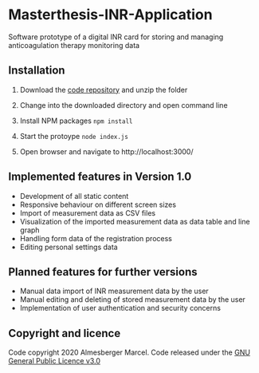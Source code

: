 # Masterthesis-INR-Application
Software prototype of a digital INR card for storing and managing anticoagulation therapy monitoring data

## Installation

1. Download the [code repository](https://github.com/marcelalmesberger/Masterthesis-INR-Application/archive/master.zip) and unzip the folder

2. Change into the downloaded directory and open command line

3. Install NPM packages
`npm install`

4. Start the protoype
`node index.js`

5. Open browser and navigate to http://localhost:3000/

## Implemented features in Version 1.0
* Development of all static content
* Responsive behaviour on different screen sizes
* Import of measurement data as CSV files
* Visualization of the imported measurement data as data table and line graph
* Handling form data of the registration process
* Editing personal settings data

## Planned features for further versions
* Manual data import of INR measurement data by the user
* Manual editing and deleting of stored measurement data by the user
* Implementation of user authentication and security concerns

## Copyright and licence
Code copyright 2020 Almesberger Marcel. Code released under the 
[GNU General Public Licence v3.0](https://github.com/marcelalmesberger/Masterthesis-INR-Application/blob/master/LICENSE)